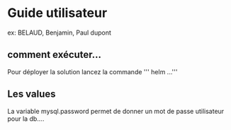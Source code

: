 # Guide utilisateur 
ex: BELAUD, Benjamin, Paul dupont

## comment exécuter...
Pour déployer la solution lancez la commande ''' helm ...'''

## Les values
La variable mysql.password permet de donner un mot de passe utilisateur pour la db....